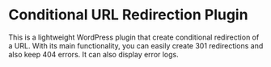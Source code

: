 
# Conditional URL Redirection Plugin

This is a lightweight WordPress plugin that create conditional redirection of a URL. With its main functionality, you can easily create 301 redirections and also keep 404 errors. It can also display error logs.  

